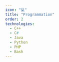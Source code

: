 ```yaml
---
icon: "💻"
title: "Programmation"
order: 2
technologies:
  - C++
  - C#
  - Java
  - Python
  - PHP
  - Bash
---
```

